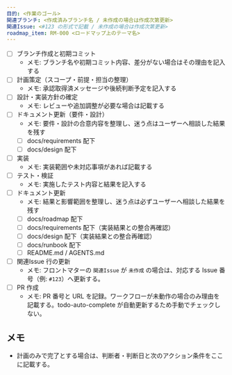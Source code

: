 ```yaml
---
目的: <作業のゴール>
関連ブランチ: <作成済みブランチ名 / 未作成の場合は作成次第更新>
関連Issue: <#123 の形式で記載 / 未作成の場合は作成次第更新>
roadmap_item: RM-000 <ロードマップ上のテーマ名>
---
```


- [ ] ブランチ作成と初期コミット
  - メモ: ブランチ名や初期コミット内容、差分がない場合はその理由を記入する
- [ ] 計画策定（スコープ・前提・担当の整理）
  - メモ: 承認取得済メッセージや後続判断予定を記入する
- [ ] 設計・実装方針の確定
  - メモ: レビューや追加調整が必要な場合は記載する
- [ ] ドキュメント更新（要件・設計）
  - メモ: 要件・設計の合意内容を整理し、迷う点はユーザーへ相談した結果を残す
  - [ ] docs/requirements 配下
  - [ ] docs/design 配下
- [ ] 実装
  - メモ: 実装範囲や未対応事項があれば記載する
- [ ] テスト・検証
  - メモ: 実施したテスト内容と結果を記入する
- [ ] ドキュメント更新
  - メモ: 結果と影響範囲を整理し、迷う点は必ずユーザーへ相談した結果を残す
  - [ ] docs/roadmap 配下
  - [ ] docs/requirements 配下（実装結果との整合再確認）
  - [ ] docs/design 配下（実装結果との整合再確認）
  - [ ] docs/runbook 配下
  - [ ] README.md / AGENTS.md
- [ ] 関連Issue 行の更新
  - メモ: フロントマターの `関連Issue` が `未作成` の場合は、対応する Issue 番号（例: `#123`）へ更新する。
- [ ] PR 作成
  - メモ: PR 番号と URL を記録。ワークフローが未動作の場合のみ理由を記載する。todo-auto-complete が自動更新するため手動でチェックしない。

## メモ
- 計画のみで完了とする場合は、判断者・判断日と次のアクション条件をここに記載する。
